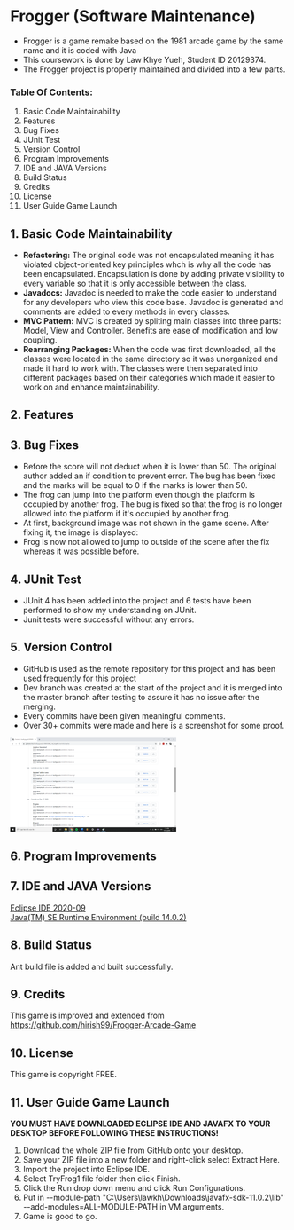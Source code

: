 # Frogger (Software Maintenance)
- Frogger is a game remake based on the 1981 arcade game by the same name and it is coded with Java
- This coursework is done by Law Khye Yueh, Student ID 20129374. 
- The Frogger project is properly maintained and divided into a few parts.


### Table Of Contents:
1. Basic Code Maintainability 
2. Features
3. Bug Fixes
4. JUnit Test
5. Version Control
6. Program Improvements
7. IDE and JAVA Versions
8. Build Status
9. Credits
10. License
11. User Guide Game Launch


## 1. Basic Code Maintainability 
-	**Refactoring:** The original code was not encapsulated meaning it has violated object-oriented key principles whch is why all the code has been encapsulated. Encapsulation is done by adding private visibility to every variable so that it is only accessible between the class. 
-	**Javadocs:** Javadoc is needed to make the code easier to understand for any developers who view this code base. Javadoc is generated and comments are added to every methods in every classes.
-	**MVC Pattern:** MVC is created by spliting main classes into three parts: Model, View and Controller. Benefits are ease of modification and low coupling. 
-	**Rearranging Packages:** When the code was first downloaded, all the classes were located in the same directory so it was unorganized and made it hard to work with. The classes were then separated into different packages based on their categories which made it easier to work on and enhance maintainability. 


## 2. Features


## 3. Bug Fixes
- Before the score will not deduct when it is lower than 50. The original author added an if condition to prevent error. The bug has been fixed and the marks will be equal to 0 if the marks is lower than 50. 
-	The frog can jump into the platform even though the platform is occupied by another frog. The bug is fixed so that the frog is no longer allowed into the platform if it's occupied by another frog. 
- At first, background image was not shown in the game scene. After fixing it, the image is displayed:
- Frog is now not allowed to jump to outside of the scene after the fix whereas it was possible before.	


## 4. JUnit Test
- JUnit 4 has been added into the project and 6 tests have been performed to show my understanding on JUnit. 
- Junit tests were successful without any errors.


## 5. Version Control 
- GitHub is used as the remote repository for this project and has been used frequently for this project
- Dev branch was created at the start of the project and it is merged into the master branch after testing to assure it has no issue after the merging.
- Every commits have been given meaningful comments.
- Over 30+ commits were made and here is a screenshot for some proof.
<img src="https://github.com/lawkhyeyueh/COMP2042_CW_hfykl8/blob/master/TryFrog1/GitHub%20Commit%20History.png" style="width:300px;"/>

## 6. Program Improvements


## 7. IDE and JAVA Versions
[Eclipse IDE 2020-09](https://www.eclipse.org/downloads/)
<br />
[Java(TM) SE Runtime Environment (build 14.0.2)](https://www.oracle.com/java/technologies/javase/jdk14-archive-downloads.html)


## 8. Build Status 
Ant build file is added and built successfully.


## 9. Credits
This game is improved and extended from https://github.com/hirish99/Frogger-Arcade-Game


## 10. License 
This game is copyright FREE.


## 11. User Guide Game Launch
**YOU MUST HAVE DOWNLOADED ECLIPSE IDE AND JAVAFX TO YOUR DESKTOP BEFORE FOLLOWING THESE INSTRUCTIONS!**
1. Download the whole ZIP file from GitHub onto your desktop. 
2. Save your ZIP file into a new folder and right-click select Extract Here.
3. Import the project into Eclipse IDE. 
4. Select TryFrog1 file folder then click Finish.
5. Click the Run drop down menu and click Run Configurations. 
6. Put in --module-path "C:\Users\lawkh\Downloads\javafx-sdk-11.0.2\lib" --add-modules=ALL-MODULE-PATH in VM arguments. 
7. Game is good to go.

